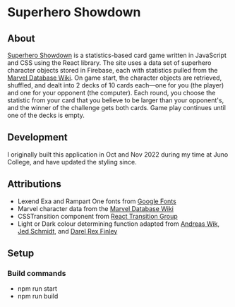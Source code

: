 # Superhero Showdown

## About
[Superhero Showdown](https://superhero-showdown.netlify.app/) is a statistics-based card game written in JavaScript and CSS using the React library. The site uses a data set of superhero character objects stored in Firebase, each with statistics pulled from the [Marvel Database Wiki](https://marvel.fandom.com/wiki/Marvel_Database). On game start, the character objects are retrieved, shuffled, and dealt into 2 decks of 10 cards each—one for you (the player) and one for your opponent (the computer). Each round, you choose the statistic from your card that you believe to be larger than your opponent's, and the winner of the challenge gets both cards. Game play continues until one of the decks is empty.

## Development
I originally built this application in Oct and Nov 2022 during my time at Juno College, and have updated the styling since.

## Attributions
- Lexend Exa and Rampart One fonts from [Google Fonts](https://fonts.google.com/)
- Marvel character data from the [Marvel Database Wiki](https://marvel.fandom.com/wiki/Marvel_Database)
- CSSTransition component from [React Transition Group](https://reactcommunity.org/react-transition-group/css-transition)
- Light or Dark colour determining function adapted from [Andreas Wik](https://awik.io/determine-color-bright-dark-using-javascript/), [Jed Schmidt](https://gist.github.com/jed/983661), and [Darel Rex Finley](http://alienryderflex.com/hsp.html)

## Setup
### Build commands
- npm run start
- npm run build